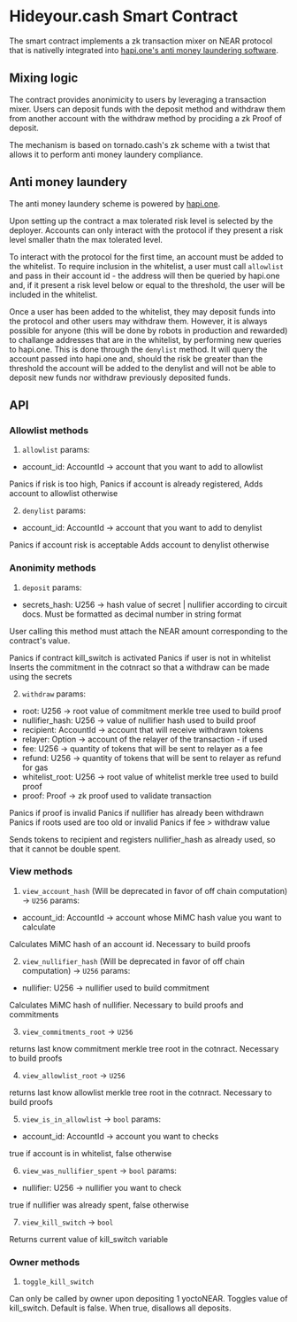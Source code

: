 # Hideyour.cash Smart Contract

The smart contract implements a zk transaction mixer on NEAR protocol that is nativelly integrated into [hapi.one's anti money laundering software](https://hapi.one/).

## Mixing logic

The contract provides anonimicity to users by leveraging a transaction mixer. Users can deposit funds with the deposit method and withdraw them from another account with the withdraw method by prociding a zk Proof of deposit.

The mechanism is based on tornado.cash's zk scheme with a twist that allows it to perform anti money laundery compliance.

## Anti money laundery

The anti money laundery scheme is powered by [hapi.one](https://hapi.one/).

Upon setting up the contract a max tolerated risk level is selected by the deployer. Accounts can only interact with the protocol if they present a risk level smaller thatn the max tolerated level.

To interact with the protocol for the first time, an account must be added to the whitelist. To require inclusion in the whitelist, a user must call `allowlist` and pass in their account id - the address will then be queried by hapi.one and, if it present a risk level below or equal to the threshold, the user will be included in the whitelist.

Once a user has been added to the whitelist, they may deposit funds into the protocol and other users may withdraw them. However, it is always possible for anyone (this will be done by robots in production and rewarded) to challange addresses that are in the whitelist, by performing new queries to hapi.one.
This is done through the `denylist` method. It will query the account passed into hapi.one and, should the risk be greater than the threshold the account will be added to the denylist and will not be able to deposit new funds nor withdraw previously deposited funds.

## API

### Allowlist methods

1. `allowlist`
params:
  - account_id: AccountId -> account that you want to add to allowlist

Panics if risk is too high,
Panics if account is already registered,
Adds account to allowlist otherwise

2. `denylist`
params:
  - account_id: AccountId -> account that you want to add to denylist

Panics if account risk is acceptable
Adds account to denylist otherwise

### Anonimity methods

1. `deposit`
params:
  - secrets_hash: U256 -> hash value of secret | nullifier according to circuit docs. Must be formatted as decimal number in string format

User calling this method must attach the NEAR amount corresponding to the contract's value.

Panics if contract kill_switch is activated
Panics if user is not in whitelist
Inserts the commitment in the cotnract so that a withdraw can be made using the secrets

2. `withdraw`
params:
  - root: U256 -> root value of commitment merkle tree used to build proof
  - nullifier_hash: U256 -> value of nullifier hash used to build proof
  - recipient: AccountId -> account that will receive withdrawn tokens
  - relayer: Option<AccountId> -> account of the relayer of the transaction - if used
  - fee: U256 -> quantity of tokens that will be sent to relayer as a fee
  - refund: U256 -> quantity of tokens that will be sent to relayer as refund for gas
  - whitelist_root: U256 -> root value of whitelist merkle tree used to build proof
  - proof: Proof -> zk proof used to validate transaction

Panics if proof is invalid
Panics if nullifier has already been withdrawn
Panics if roots used are too old or invalid
Panics if fee > withdraw value

Sends tokens to recipient and registers nullifier_hash as already used, so that it cannot be double spent.

### View methods
1. `view_account_hash` (Will be deprecated in favor of off chain computation) -> `U256`
params:
  - account_id: AccountId -> account whose MiMC hash value you want to calculate

Calculates MiMC hash of an account id. Necessary to build proofs

2. `view_nullifier_hash` (Will be deprecated in favor of off chain computation) -> `U256`
params:
  - nullifier: U256 -> nullifier used to build commitment

Calculates MiMC hash of nullifier. Necessary to build proofs and commitments

3. `view_commitments_root` -> `U256`

returns last know commitment merkle tree root in the cotnract. Necessary to build proofs

4. `view_allowlist_root` -> `U256`

returns last know allowlist merkle tree root in the cotnract. Necessary to build proofs

5. `view_is_in_allowlist` -> `bool`
params:
  - account_id: AccountId -> account you want to checks

true if account is in whitelist, false otherwise

6. `view_was_nullifier_spent` -> `bool`
params:
  - nullifier: U256 -> nullifier you want to check

true if nullifier was already spent, false otherwise

7. `view_kill_switch` -> `bool`

Returns current value of kill_switch variable

### Owner methods
1. `toggle_kill_switch`

Can only be called by owner upon depositing 1 yoctoNEAR.
Toggles value of kill_switch. Default is false. When true, disallows all deposits.